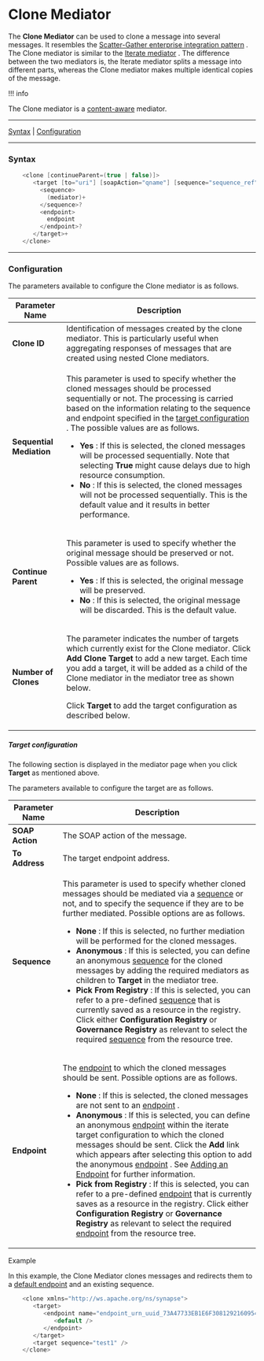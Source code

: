 # Clone Mediator

The **Clone Mediator** can be used to clone a message into several
messages. It resembles the [Scatter-Gather enterprise integration
pattern](http://docs.wso2.org/display/IntegrationPatterns/Scatter-Gather)
. The Clone mediator is similar to the [Iterate
mediator](_Iterate_Mediator_) . The difference between the two mediators
is, the Iterate mediator splits a message into different parts, whereas
the Clone mediator makes multiple identical copies of the message.

!!! info

The Clone mediator is a
[content-aware](ESB-Mediators_119131045.html#ESBMediators-Content-awareness)
mediator.


------------------------------------------------------------------------

[Syntax](#CloneMediator-Syntax) \|
[Configuration](#CloneMediator-Configuration)

------------------------------------------------------------------------

### Syntax

``` java
    <clone [continueParent=(true | false)]>
       <target [to="uri"] [soapAction="qname"] [sequence="sequence_ref"] [endpoint="endpoint_ref"]>
         <sequence>
           (mediator)+
         </sequence>?
         <endpoint>
           endpoint
         </endpoint>?
       </target>+
    </clone>
```

------------------------------------------------------------------------

### Configuration

The parameters available to configure the Clone mediator is as follows.

<table>
<thead>
<tr class="header">
<th>Parameter Name</th>
<th>Description</th>
</tr>
</thead>
<tbody>
<tr class="odd">
<td><strong>Clone ID</strong></td>
<td>Identification of messages created by the clone mediator. This is particularly useful when aggregating responses of messages that are created using nested Clone mediators.</td>
</tr>
<tr class="even">
<td><strong>Sequential Mediation</strong></td>
<td><p>This parameter is used to specify whether the cloned messages should be processed sequentially or not. The processing is carried based on the information relating to the sequence and endpoint specified in the <a href="#CloneMediator-Target">target configuration</a> . The possible values are as follows.</p>
<ul>
<li><strong>Yes</strong> : If this is selected, the cloned messages will be processed sequentially. Note that selecting <strong>True</strong> might cause delays due to high resource consumption.</li>
<li><strong>No</strong> : If this is selected, the cloned messages will not be processed sequentially. This is the default value and it results in better performance.</li>
</ul></td>
</tr>
<tr class="odd">
<td><strong>Continue Parent</strong></td>
<td><p>This parameter is used to specify whether the original message should be preserved or not. Possible values are as follows.</p>
<ul>
<li><strong>Yes</strong> : If this is selected, the original message will be preserved.</li>
<li><strong>No</strong> : If this is selected, the original message will be discarded. This is the default value.</li>
</ul></td>
</tr>
<tr class="even">
<td><div class="content-wrapper">
<strong>Number of Clones</strong>
</div></td>
<td><div class="content-wrapper">
<p>The parameter indicates the number of targets which currently exist for the Clone mediator. Click <strong>Add Clone Target</strong> to add a new target. Each time you add a target, it will be added as a child of the Clone mediator in the mediator tree as shown below.</p>
<p>Click <strong>Target</strong> to add the target configuration as described below.</p>
</div></td>
</tr>
</tbody>
</table>

##### Target configuration

The following section is displayed in the mediator page when you click
**Target** as mentioned above.

The parameters available to configure the target are as follows.

<table>
<thead>
<tr class="header">
<th>Parameter Name</th>
<th>Description</th>
</tr>
</thead>
<tbody>
<tr class="odd">
<td><strong>SOAP Action</strong></td>
<td>The SOAP action of the message.</td>
</tr>
<tr class="even">
<td><strong>To Address</strong></td>
<td>The target endpoint address.</td>
</tr>
<tr class="odd">
<td><strong>Sequence</strong></td>
<td><p>This parameter is used to specify whether cloned messages should be mediated via a <a href="_Mediation_Sequences_">sequence</a> or not, and to specify the sequence if they are to be further mediated. Possible options are as follows.</p>
<ul>
<li><strong>None</strong> : If this is selected, no further mediation will be performed for the cloned messages.</li>
<li><strong>Anonymous</strong> : If this is selected, you can define an anonymous <a href="_Mediation_Sequences_">sequence</a> for the cloned messages by adding the required mediators as children to <strong>Target</strong> in the mediator tree.</li>
<li><strong>Pick From Registry</strong> : If this is selected, you can refer to a pre-defined <a href="_Mediation_Sequences_">sequence</a> that is currently saved as a resource in the registry. Click either <strong>Configuration Registry</strong> or <strong>Governance Registry</strong> as relevant to select the required <a href="_Mediation_Sequences_">sequence</a> from the resource tree.</li>
</ul></td>
</tr>
<tr class="even">
<td><strong>Endpoint</strong></td>
<td><p>The <a href="https://docs.wso2.com/display/EI650/Working+with+Endpoints">endpoint</a> to which the cloned messages should be sent. Possible options are as follows.</p>
<ul>
<li><strong>None</strong> : If this is selected, the cloned messages are not sent to an <a href="https://docs.wso2.com/display/EI650/Working+with+Endpoints">endpoint</a> .</li>
<li><strong>Anonymous</strong> : If this is selected, you can define an anonymous <a href="https://docs.wso2.com/display/EI650/Working+with+Endpoints">endpoint</a> within the iterate target configuration to which the cloned messages should be sent. Click the <strong>Add</strong> link which appears after selecting this option to add the anonymous <a href="https://docs.wso2.com/display/EI650/Working+with+Endpoints">endpoint</a> . See <a href="https://docs.wso2.com/display/EI650/Working+with+Endpoints+via+Tooling">Adding an Endpoint</a> for further information.</li>
<li><strong>Pick from Registry</strong> : If this is selected, you can refer to a pre-defined <a href="https://docs.wso2.com/display/EI650/Working+with+Endpoints">endpoint</a> that is currently saves as a resource in the registry. Click either <strong>Configuration Registry</strong> or <strong>Governance Registry</strong> as relevant to select the required <a href="https://docs.wso2.com/display/EI650/Working+with+Endpoints">endpoint</a> from the resource tree.</li>
</ul></td>
</tr>
</tbody>
</table>

Example

In this example, the Clone Mediator clones messages and redirects them
to a [default
endpoint](https://docs.wso2.com/display/EI650/Default+Endpoint) and an
existing sequence.

``` java
    <clone xmlns="http://ws.apache.org/ns/synapse">
       <target>
          <endpoint name="endpoint_urn_uuid_73A47733EB1E6F30812921609540392-849227072">
             <default />
          </endpoint>
       </target>
       <target sequence="test1" />
    </clone>
```
